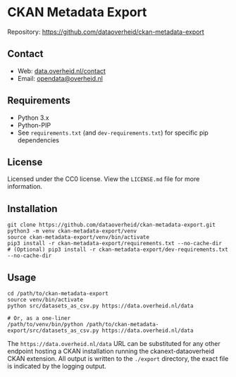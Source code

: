 # CKAN Metadata Export

Repository: https://github.com/dataoverheid/ckan-metadata-export

## Contact

- Web: [data.overheid.nl/contact](https://data.overheid.nl/contact)
- Email: [opendata@overheid.nl](mailto:opendata@overheid.nl)

## Requirements

- Python 3.x
- Python-PIP
- See `requirements.txt` (and `dev-requirements.txt`) for specific pip dependencies

## License

Licensed under the CC0 license. View the `LICENSE.md` file for more information.

## Installation

```shell script
git clone https://github.com/dataoverheid/ckan-metadata-export.git
python3 -m venv ckan-metadata-export/venv
source ckan-metadata-export/venv/bin/activate
pip3 install -r ckan-metadata-export/requirements.txt --no-cache-dir
# (Optional) pip3 install -r ckan-metadata-export/dev-requirements.txt --no-cache-dir
```

## Usage

```shell script
cd /path/to/ckan-metadata-export
source venv/bin/activate
python src/datasets_as_csv.py https://data.overheid.nl/data

# Or, as a one-liner
/path/to/venv/bin/python /path/to/ckan-metadata-export/src/datasets_as_csv.py https://data.overheid.nl/data
```

The `https://data.overheid.nl/data` URL can be substituted for any other endpoint hosting a CKAN installation running the ckanext-dataoverheid CKAN extension.
All output is written to the `./export` directory, the exact file is indicated by the logging output.

